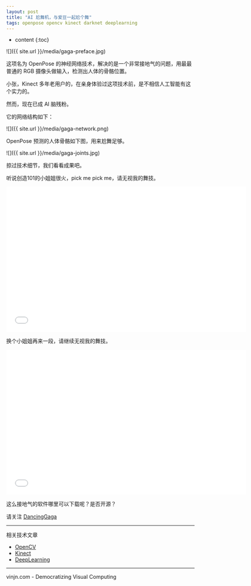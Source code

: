```yaml
---
layout: post
title: "AI 尬舞机，与爱豆一起尬个舞"
tags: openpose opencv kinect darknet deeplearning
---
```


* content
{:toc}

![]({{ site.url }}/media/gaga-preface.jpg)

这项名为 OpenPose 的神经网络技术，解决的是一个非常接地气的问题，用最最普通的 RGB 摄像头做输入，检测出人体的骨骼位置。

小张，Kinect 多年老用户的，在亲身体验过这项技术前，是不相信人工智能有这个实力的。

然而，现在已成 AI 脑残粉。




它的网络结构如下：

![]({{ site.url }}/media/gaga-network.png)

OpenPose 预测的人体骨骼如下图，用来尬舞足够。

![]({{ site.url }}/media/gaga-joints.jpg)

掠过技术细节，我们看看成果吧。

听说创造101的小姐姐很火，pick me pick me，请无视我的舞技。

<iframe src='//gifs.com/embed/zKDqWY' frameborder='0' scrolling='no' width='642px' height='388px' style='-webkit-backface-visibility: hidden;-webkit-transform: scale(1);' ></iframe>

换个小姐姐再来一段，请继续无视我的舞技。

<iframe src="//gifs.com/embed/L8OAKw" frameborder="0" scrolling="no" width="642px" height="388px" style="-webkit-backface-visibility: hidden;-webkit-transform: scale(1);"></iframe>

这么接地气的软件哪里可以下载呢？是否开源？

请关注 [DancingGaga](https://github.com/jing-interactive/DancingGaga)


----
相关技术文章
- [OpenCV](https://www.vinjn.com/tag/#OpenCV)
- [Kinect](https://www.vinjn.com/tag/#Kinect)
- [DeepLearning](https://www.vinjn.com/tag/#DeepLearning)

----
vinjn.com - Democratizing Visual Computing
